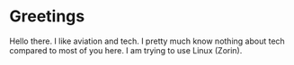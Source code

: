 # Greetings
Hello there. I like aviation and tech. I pretty much know nothing about tech compared to most of you here. I am trying to use Linux (Zorin). 
